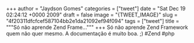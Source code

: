 
+++
author = "Jaydson Gomes"
categories = ["tweet"]
date = "Sat Dec 19 02:24:12 +0000 2009"
draft = false
image = "{TWEET_IMAGE}"
slug = "4f20311dfcfcef587104bb2e1da21092ef94f094"
tags = ["tweet"]
title = """Só não aprende Zend Frame..."""
+++
Só não aprende Zend Framework quem não quer mesmo. A documentação é muito boa. ;) #Zend #php
